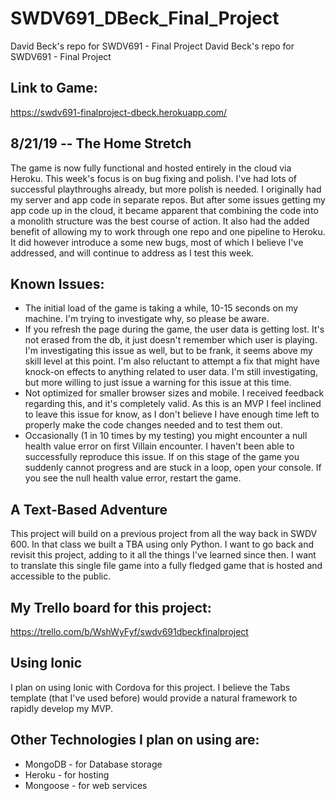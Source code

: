 # SWDV691_DBeck_Final_Project
David Beck's repo for SWDV691 - Final Project	David Beck's repo for SWDV691 - Final Project

## Link to Game:
https://swdv691-finalproject-dbeck.herokuapp.com/

## 8/21/19 -- The Home Stretch
The game is now fully functional and hosted entirely in the cloud via Heroku. This week's focus is on bug fixing and polish. I've had lots of successful playthroughs already, but more polish is needed. I originally had my server and app code in separate repos. But after some issues getting my app code up in the cloud, it became apparent that combining the code into a monolith structure was the best course of action. It also had the added benefit of allowing my to work through one repo and one pipeline to Heroku. It did however introduce a some new bugs, most of which I believe I've addressed, and will continue to address as I test this week.

## Known Issues:
* The initial load of the game is taking a while, 10-15 seconds on my machine. I'm trying to investigate why, so please be aware.
* If you refresh the page during the game, the user data is getting lost. It's not erased from the db, it just doesn't remember which user is playing. I'm investigating this issue as well, but to be frank, it seems above my skill level at this point. I'm also reluctant to attempt a fix that might have knock-on effects to anything related to user data. I'm still investigating, but more willing to just issue a warning for this issue at this time.
* Not optimized for smaller browser sizes and mobile. I received feedback regarding this, and it's completely valid. As this is an MVP I feel inclined to leave this issue for know, as I don't believe I have enough time left to properly make the code changes needed and to test them out. 
* Occasionally (1 in 10 times by my testing) you might encounter a null health value error on first Villain encounter. I haven't been able to successfully reproduce this issue. If on this stage of the game you suddenly cannot progress and are stuck in a loop, open your console. If you see the null health value error, restart the game.

 ## A Text-Based Adventure
This project will build on a previous project from all the way back in SWDV 600. In that class we built a TBA using only Python. I want to go back and revisit this project, adding to it all the things I've learned since then. I want to translate this single file game into a fully fledged game that is hosted and accessible to the public.

 ## My Trello board for this project:
https://trello.com/b/WshWyFyf/swdv691dbeckfinalproject

 ## Using Ionic
I plan on using Ionic with Cordova for this project. I believe the Tabs template (that I've used before) would provide a natural framework to rapidly develop my MVP. 

 ## Other Technologies I plan on using are:
* MongoDB - for Database storage
* Heroku - for hosting
* Mongoose - for web services
